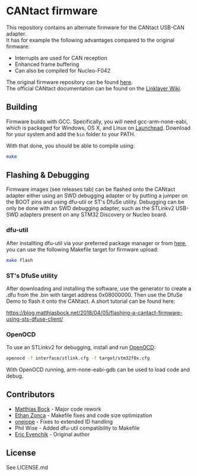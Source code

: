 # CANtact firmware

This repository contains an alternate firmware for the CANtact USB-CAN adapter.<br/>
It has for example the following advantages compared to the original firmware:

* Interrupts are used for CAN reception
* Enhanced frame buffering
* Can also be compiled for Nucleo-F042

The original firmware repository can be found [here](https://github.com/linklayer/cantact-fw).<br/>
The official CANtact documentation can be found on the [Linklayer Wiki](https://wiki.linklayer.com/index.php/CANtact).

## Building

Firmware builds with GCC. Specifically, you will need gcc-arm-none-eabi, which
is packaged for Windows, OS X, and Linux on
[Launchpad](https://launchpad.net/gcc-arm-embedded/+download). Download for your
system and add the `bin` folder to your PATH.

With that done, you should be able to compile using:
```sh
make
```

## Flashing & Debugging

Firmware images (see releases tab) can be flashed onto the CANtact adapter
either using an SWD debugging adapter
or by putting a jumper on the BOOT pins and using dfu-util or ST's DfuSe utility.
Debugging can be only be done with an SWD debugging adapter,
such as the STLinkv2 USB-SWD adapters
present on any STM32 Discovery or Nucleo board.

### dfu-util

After installting dfu-util via your preferred package manager or from [here](https://sourceforge.net/projects/dfu-util/files/),
you can use the following Makefile target for firmware upload:
```sh
make flash
```

### ST's DfuSe utility

After downloading and installing the software,
use the generator to create a .dfu from the .bin
with target address 0x08000000.
Then use the DfuSe Demo to flash it onto the CANtact.
A short tutorial can be found here:

https://blog.matthiasbock.net/2018/04/05/flashing-a-cantact-firmware-using-sts-dfuse-client/

### OpenOCD
To use an STLinkv2 for debugging, install and run [OpenOCD](http://openocd.sourceforge.net/):
```sh
openocd -f interface/stlink.cfg -f target/stm32f0x.cfg
```

With OpenOCD running, arm-none-eabi-gdb can be used to load code and debug.

## Contributors

- [Matthias Bock](https://github.com/matthiasbock) - Major code rework
- [Ethan Zonca](https://github.com/normaldotcom) - Makefile fixes and code size optimization
- [onejope](https://github.com/onejope) - Fixes to extended ID handling
- Phil Wise - Added dfu-util compatibility to Makefile
- [Eric Evenchik](https://github.com/ericevenchick) - Original author

## License

See LICENSE.md
